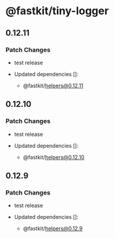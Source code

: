 # @fastkit/tiny-logger

## 0.12.11

### Patch Changes

- test release

- Updated dependencies []:
  - @fastkit/helpers@0.12.11

## 0.12.10

### Patch Changes

- test release

- Updated dependencies []:
  - @fastkit/helpers@0.12.10

## 0.12.9

### Patch Changes

- test release

- Updated dependencies []:
  - @fastkit/helpers@0.12.9

